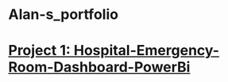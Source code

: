 # Alan-s_portfolio

# <a href="https://github.com/alanmanoj007/Powerbi-Hospital-Emergency-Room-Dashboard">Project 1: Hospital-Emergency-Room-Dashboard-PowerBi</a>
